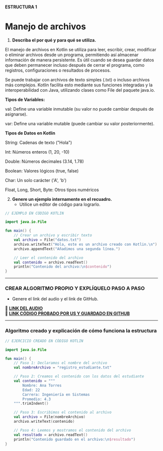 #### ESTRUCTURA 1  
# Manejo de archivos

1. **Describa el por qué y para qué se utiliza.**
   
El manejo de archivos en Kotlin se utiliza para leer, escribir, crear, modificar o eliminar archivos desde un programa, permitiendo así almacenar información de manera persistente. Es útil cuando se desea guardar datos que deben permanecer incluso después de cerrar el programa, como registros, configuraciones o resultados de procesos.

Se puede trabajar con archivos de texto simples (.txt) o incluso archivos más complejos. Kotlin facilita esto mediante sus funciones integradas y la interoperabilidad con Java, utilizando clases como File del paquete java.io.

**Tipos de Variables:**

val: Define una variable inmutable (su valor no puede cambiar después de asignarse).

var: Define una variable mutable (puede cambiar su valor posteriormente).

**Tipos de Datos en Kotlin**

String: Cadenas de texto ("Hola")

Int: Números enteros (1, 20, -10)

Double: Números decimales (3.14, 1.78)

Boolean: Valores lógicos (true, false)

Char: Un solo carácter ('A', 'b')

Float, Long, Short, Byte: Otros tipos numéricos

2. **Genere un ejemplo internamente en el recuadro.**  
   - Utilice un editor de código para lograrlo.  

```kotlin
// EJEMPLO EN CÓDIGO KOTLIN

import java.io.File

fun main() {
    // Crear un archivo y escribir texto
    val archivo = File("datos.txt")
    archivo.writeText("Hola, este es un archivo creado con Kotlin.\n")
    archivo.appendText("Añadimos una segunda línea.")

    // Leer el contenido del archivo
    val contenido = archivo.readText()
    println("Contenido del archivo:\n$contenido")
}


```

---

### CREAR ALGORITMO PROPIO Y EXPLÍQUELO PASO A PASO  
- Genere el link del audio y el link de GitHub.  

🔗 **[LINK DEL AUDIO](https://github.com/Beltran18/Kotlin/blob/beb2dc12fb0ebcc7ef5fa44f7ba7ed77a11bd0b3/tarjeta1/audio-tarjeta1.ogg)**  
🔗 **[LINK CÓDIGO PROBADO POR US Y GUARDADO EN GITHUB](https://github.com/Beltran18/Kotlin/blob/ffb30c3882e26553d03d10c806900bbb94de1c31/tarjeta11/img-tarjeta11.jpg)**  

---

### Algoritmo creado y explicación de cómo funciona la estructura  

```kotlin
// EJERCICIO CREADO EN CÓDIGO KOTLIN

import java.io.File

fun main() {
    // Paso 1: Declaramos el nombre del archivo
    val nombreArchivo = "registro_estudiante.txt"

    // Paso 2: Creamos el contenido con los datos del estudiante
    val contenido = """
        Nombre: Ana Torres
        Edad: 22
        Carrera: Ingeniería en Sistemas
        Promedio: 4.3
    """.trimIndent()

    // Paso 3: Escribimos el contenido al archivo
    val archivo = File(nombreArchivo)
    archivo.writeText(contenido)

    // Paso 4: Leemos y mostramos el contenido del archivo
    val resultado = archivo.readText()
    println("Contenido guardado en el archivo:\n$resultado")
}



```

